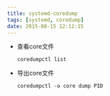 ```yaml
---
title: systemd-coredump
tags: [systemd, coredump]
date: 2015-08-15 12:12:15
---
```


-   查看core文件

        coredumpctl list

-   导出core文件

        coredumpctl -o core dump PID

